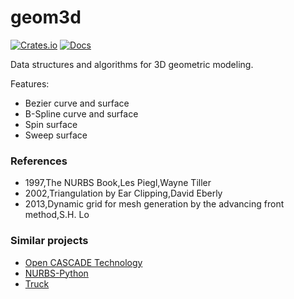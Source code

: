 # geom3d

[![Crates.io](https://img.shields.io/crates/v/geom3d.svg)](https://crates.io/crates/geom3d)
[![Docs](https://docs.rs/geom3d/badge.svg)](https://docs.rs/geom3d)

Data structures and algorithms for 3D geometric modeling.

Features:

- Bezier curve and surface
- B-Spline curve and surface
- Spin surface
- Sweep surface

### References

- 1997,The NURBS Book,Les Piegl,Wayne Tiller
- 2002,Triangulation by Ear Clipping,David Eberly
- 2013,Dynamic grid for mesh generation by the advancing front method,S.H. Lo

### Similar projects

- [Open CASCADE Technology](https://dev.opencascade.org/doc/overview/html/index.html)
- [NURBS-Python](https://nurbs-python.readthedocs.io/)
- [Truck](https://github.com/ricosjp/truck)

